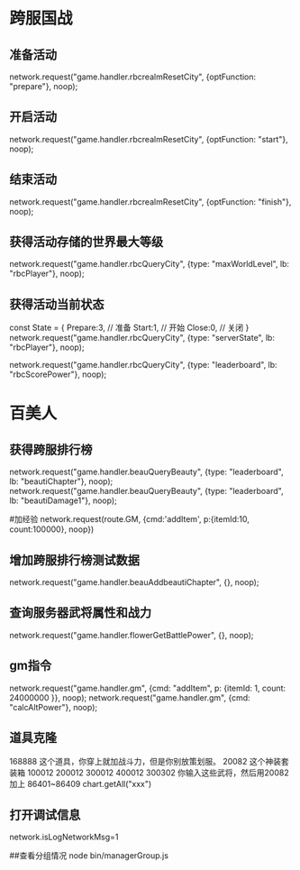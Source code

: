 # 跨服国战

## 准备活动
network.request("game.handler.rbcrealmResetCity", {optFunction: "prepare"}, noop);

## 开启活动
network.request("game.handler.rbcrealmResetCity", {optFunction: "start"}, noop);

## 结束活动
network.request("game.handler.rbcrealmResetCity", {optFunction: "finish"}, noop);

## 获得活动存储的世界最大等级
network.request("game.handler.rbcQueryCity", {type: "maxWorldLevel", lb: "rbcPlayer"}, noop);

## 获得活动当前状态
const State = {
    Prepare:3,  // 准备
    Start:1,    // 开始
    Close:0,    // 关闭
}
network.request("game.handler.rbcQueryCity", {type: "serverState", lb: "rbcPlayer"}, noop);

network.request("game.handler.rbcQueryCity",  {type: "leaderboard", lb: "rbcScorePower"}, noop);

# 百美人

## 获得跨服排行榜
network.request("game.handler.beauQueryBeauty", {type: "leaderboard", lb: "beautiChapter"}, noop);
network.request("game.handler.beauQueryBeauty", {type: "leaderboard", lb: "beautiDamage1"}, noop);

#加经验
network.request(route.GM, {cmd:'addItem', p:{itemId:10, count:100000}, noop})

## 增加跨服排行榜测试数据
network.request("game.handler.beauAddbeautiChapter", {}, noop);

## 查询服务器武将属性和战力
network.request("game.handler.flowerGetBattlePower", {}, noop);

## gm指令
network.request("game.handler.gm", {cmd: "addItem", p: {itemId: 1, count: 24000000 }}, noop);
network.request("game.handler.gm", {cmd: "calcAltPower"}, noop);

## 道具克隆
168888 这个道具，你穿上就加战斗力，但是你别放策划服。
20082 这个神装套装箱
100012 200012  300012  400012  300302
你输入这些武将，然后用20082加上
86401~86409
chart.getAll("xxx")

## 打开调试信息
network.isLogNetworkMsg=1

##查看分组情况
node bin/managerGroup.js